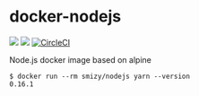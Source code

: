 # docker-nodejs

[![](https://images.microbadger.com/badges/image/smizy/nodejs.svg)](https://microbadger.com/images/smizy/nodejs "Get your own image badge on microbadger.com") 
[![](https://images.microbadger.com/badges/version/smizy/nodejs.svg)](https://microbadger.com/images/smizy/nodejs "Get your own version badge on microbadger.com")
[![CircleCI](https://circleci.com/gh/smizy/docker-nodejs.svg?style=svg&circle-token=f5603e044ae55452f511eae789603038bf9d51cc)](https://circleci.com/gh/smizy/docker-nodejs)

Node.js docker image based on alpine

```
$ docker run --rm smizy/nodejs yarn --version
0.16.1
```